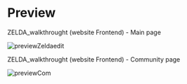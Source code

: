 # Preview
ZELDA_walkthrought (website Frontend) - Main page  
  
   
![previewZeldaedit](https://user-images.githubusercontent.com/45661217/139446939-7b7e1f62-4eff-43a8-89bb-4e5b3dced1a8.png)

ZELDA_walkthrought (website Frontend) - Community page  

![previewCom](https://user-images.githubusercontent.com/45661217/139447289-fff5e4c6-cf40-4029-bc2c-adba630e4c39.png)

